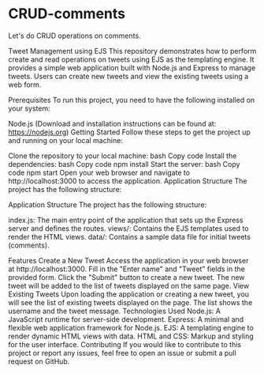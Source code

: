 # CRUD-comments
Let's do CRUD operations on comments.

Tweet Management using EJS
This repository demonstrates how to perform create and read operations on tweets using EJS as the templating engine. It provides a simple web application built with Node.js and Express to manage tweets. Users can create new tweets and view the existing tweets using a web form.

Prerequisites
To run this project, you need to have the following installed on your system:

Node.js (Download and installation instructions can be found at: https://nodejs.org)
Getting Started
Follow these steps to get the project up and running on your local machine:

Clone the repository to your local machine:
bash
Copy code
Install the dependencies:
bash
Copy code
npm install
Start the server:
bash
Copy code
npm start
Open your web browser and navigate to http://localhost:3000 to access the application.
Application Structure
The project has the following structure:

Application Structure
The project has the following structure:

index.js: The main entry point of the application that sets up the Express server and defines the routes.
views/: Contains the EJS templates used to render the HTML views.
data/: Contains a sample data file for initial tweets (comments).


Features
Create a New Tweet
Access the application in your web browser at http://localhost:3000.
Fill in the "Enter name" and "Tweet" fields in the provided form.
Click the "Submit" button to create a new tweet.
The new tweet will be added to the list of tweets displayed on the same page.
View Existing Tweets
Upon loading the application or creating a new tweet, you will see the list of existing tweets displayed on the page.
The list shows the username and the tweet message.
Technologies Used
Node.js: A JavaScript runtime for server-side development.
Express: A minimal and flexible web application framework for Node.js.
EJS: A templating engine to render dynamic HTML views with data.
HTML and CSS: Markup and styling for the user interface.
Contributing
If you would like to contribute to this project or report any issues, feel free to open an issue or submit a pull request on GitHub.



